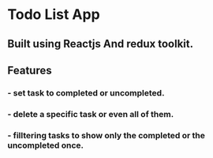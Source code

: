 
# Todo List App


## Built using Reactjs And redux toolkit.


## Features

### - set task to completed or uncompleted.
### - delete a specific task or even all of them.
### - filltering tasks to show only the completed or the uncompleted once.

